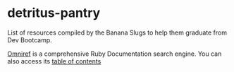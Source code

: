 detritus-pantry
===============

List of resources compiled by the Banana Slugs to help them graduate from Dev Bootcamp.

[Omniref](http://www.omniref.com/) is a comprehensive Ruby Documentation search engine. You can also access its [table of contents](http://www.omniref.com/docs/ruby/stdlib/2.0.0-p247/index.html)
